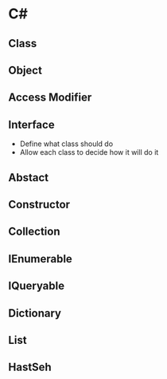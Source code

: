 # C#

## Class

## Object

## Access Modifier

## Interface

- Define what class should do
- Allow each class to decide how it will do it

## Abstact

## Constructor

## Collection

## IEnumerable

## IQueryable

## Dictionary

## List 

## HastSeh
